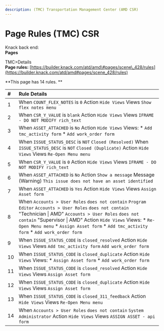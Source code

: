 ```yaml
---
description: (TMC) Transportation Management Center (AMD CSR)
---
```


# Page Rules \(TMC\) CSR

Knack back end:  
 **Pages**  


TMC&gt;Details  
 **Page rules:** [https://builder.knack.com/atd/amd\#pages/scene\_428/rules](https://builder.knack.com/atd/amd#pages/scene_428/rules)

\*\*This page has 14 rules. \*\*

| \# | Rule Details |
| :--- | :--- |
| 1 | When `COUNT_FLEX_NOTES` is `0` Action `Hide Views`  Views `Show flex notes menu` |
| 2 | When `CSR_Y_VALUE` is `blank`  Action `Hide Views`  Views `IFRAME - DO NOT MODIFY rich_text` |
| 3 | When `ASSET_ATTACHED` is `No`  Action `Hide Views`  Views:  \* `Add tmc_activity form` \* `Add work_order form` |
| 4 | When `ISSUE_STATUS_DESC` is `NOT` `Closed (Resolved)`  When `ISSUE_STATUS_DESC` is `NOT` `Closed (Duplicate)`  Action `Hide Views`  Views `Re-Open Menu menu` |
| 5 | When `CSR_Y_VALUE` is `0`  Action `Hide Views`  Views `IFRAME - DO NOT MODIFY rich_text` |
| 6 | When `ASSET_ATTACHED` is `No`  Action `Show a message`  Message \(Warning\) `This issue does not have an asset identified` |
| 7 | When `ASSET_ATTACHED` is `Yes`  Action `Hide Views`  Views `Assign Asset form` |
| 8 | When `Accounts > User Roles` `does not contain` `Program Editor`  `Accounts > User Roles` `does not contain` "Technician \| AMD"  `Accounts > User Roles` `does not contain` "Supervisor \| AMD"  Action `Hide Views`  Views: \* `Re-Open Menu menu`  \* `Assign Asset form`  \* `Add tmc_activity form` \* `Add work_order form` |
| 9 | When `ISSUE_STATUS_CODE` is `closed_resolved` Action `Hide Views`  Views `Add tmc_activity form` `Add work_order form` |
| 10 | When `ISSUE_STATUS_CODE` is `closed_duplicate`  Action `Hide Views`  Views: \* `Assign Asset form` \* `Add work_order form` |
| 11 | When `ISSUE_STATUS_CODE` is `closed_resolved`  Action `Hide Views`  Views `Assign Asset form` |
| 12 | When `ISSUE_STATUS_CODE` is `closed_duplicate`  Action `Hide Views`  Views `Assign Asset form` |
| 13 | When `ISSUE_STATUS_CODE` is `closed_311_feedback`  Action `Hide Views`  Views `Re-Open Menu menu` |
| 14 | When `Accounts > User Roles` `does not contain` `System Administrator`  Action `Hide Views`  Views `ASSIGN ASSET - api form` |

